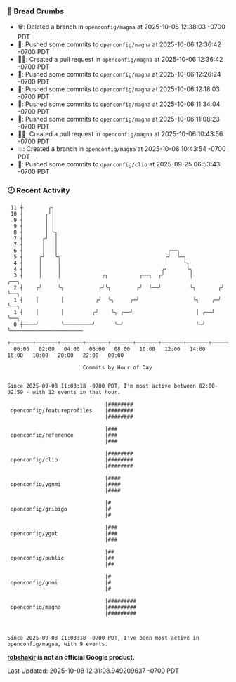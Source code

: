 ### 🍞 Bread Crumbs

 * 🗑: Deleted a branch in `openconfig/magna` at 2025-10-06 12:38:03 -0700 PDT
 * 🚢: Pushed some commits to `openconfig/magna` at 2025-10-06 12:36:42 -0700 PDT
 * ✍🏼: Created a pull request in `openconfig/magna` at 2025-10-06 12:36:42 -0700 PDT
 * 🚢: Pushed some commits to `openconfig/magna` at 2025-10-06 12:26:24 -0700 PDT
 * 🚢: Pushed some commits to `openconfig/magna` at 2025-10-06 12:18:03 -0700 PDT
 * 🚢: Pushed some commits to `openconfig/magna` at 2025-10-06 11:34:04 -0700 PDT
 * 🚢: Pushed some commits to `openconfig/magna` at 2025-10-06 11:08:23 -0700 PDT
 * ✍🏼: Created a pull request in `openconfig/magna` at 2025-10-06 10:43:56 -0700 PDT
 * 💥: Created a branch in `openconfig/magna` at 2025-10-06 10:43:54 -0700 PDT
 * 🚢: Pushed some commits to `openconfig/clio` at 2025-09-25 06:53:43 -0700 PDT

### 🕘 Recent Activity
```
 11 ┼        ╭╮
 10 ┤       ╭╯│
  9 ┤       │ │
  9 ┤       │ │
  8 ┤       │ ╰╮
  7 ┤      ╭╯  │
  7 ┤      │   │
  6 ┤      │   │                                   ╭──╮
  5 ┤     ╭╯   ╰╮                                 ╭╯  ╰─╮
  4 ┤     │     │                                 │     ╰╮
  4 ┤     │     │                                ╭╯      ╰╮
  3 ┤     │     │             ╭╮          ╭──╮  ╭╯        │         ╭──╮
  2 ┤    ╭╯     ╰╮           ╭╯╰╮        ╭╯  ╰──╯         ╰╮       ╭╯  ╰──╮
  1 ┤    │       │          ╭╯  ╰╮     ╭─╯                 ╰╮    ╭─╯      ╰──╮
  1 ┤    │       │         ╭╯    ╰╮ ╭──╯                    │ ╭──╯           ╰──╮
  0 ┼────╯       ╰─────────╯      ╰─╯                       ╰─╯                 ╰───────────────────────
    +───────+───────+───────+───────+───────+───────+───────+───────+───────+───────+───────+───────+────
  00:00   02:00   04:00   06:00   08:00   10:00   12:00   14:00   16:00   18:00   20:00   22:00   00:00   

						Commits by Hour of Day


Since 2025-09-08 11:03:18 -0700 PDT, I'm most active between 02:00-02:59 - with 12 events in that hour.

```



```
                               |########
 openconfig/featureprofiles    |########
                               |########

                               |###
 openconfig/reference          |###
                               |###

                               |########
 openconfig/clio               |########
                               |########

                               |####
 openconfig/ygnmi              |####
                               |####

                               |#
 openconfig/gribigo            |#
                               |#

                               |###
 openconfig/ygot               |###
                               |###

                               |##
 openconfig/public             |##
                               |##

                               |#
 openconfig/gnoi               |#
                               |#

                               |#########
 openconfig/magna              |#########
                               |#########



Since 2025-09-08 11:03:18 -0700 PDT, I've been most active in openconfig/magna, with 9 events.

```
**[robshakir](mailto:robjs@google.com) is not an official Google product.**  


Last Updated: 2025-10-08 12:31:08.949209637 -0700 PDT
